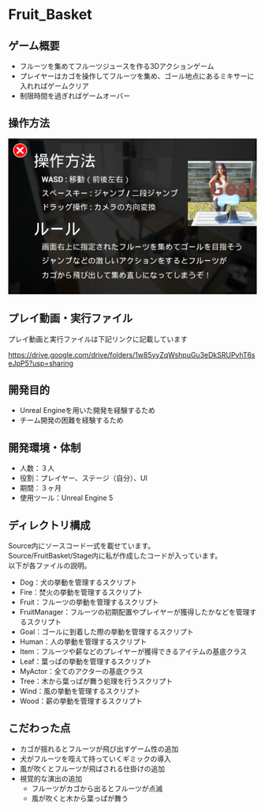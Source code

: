 # Fruit_Basket
## ゲーム概要
- フルーツを集めてフルーツジュースを作る3Dアクションゲーム
- プレイヤーはカゴを操作してフルーツを集め、ゴール地点にあるミキサーに入れればゲームクリア
- 制限時間を過ぎればゲームオーバー

## 操作方法
![](https://github.com/RyoyaMaejima/Fruit_Basket/blob/main/ReadmeSrc/HowToPlay.png)

## プレイ動画・実行ファイル
プレイ動画と実行ファイルは下記リンクに記載しています  

https://drive.google.com/drive/folders/1w85yyZqWshpuGu3eDkSRUPvhT6seJpP5?usp=sharing

## 開発目的
- Unreal Engineを用いた開発を経験するため
- チーム開発の困難を経験するため

## 開発環境・体制
- 人数：３人
- 役割：プレイヤー、ステージ（自分）、UI
- 期間：３ヶ月
- 使用ツール：Unreal Engine 5

## ディレクトリ構成
Source内にソースコード一式を載せています。  
Source/FruitBasket/Stage内に私が作成したコードが入っています。  
以下が各ファイルの説明。  

- Dog：犬の挙動を管理するスクリプト
- Fire：焚火の挙動を管理するスクリプト
- Fruit：フルーツの挙動を管理するスクリプト
- FruitManager：フルーツの初期配置やプレイヤーが獲得したかなどを管理するスクリプト
- Goal：ゴールに到着した際の挙動を管理するスクリプト
- Human：人の挙動を管理するスクリプト
- Item：フルーツや薪などのプレイヤーが獲得できるアイテムの基底クラス
- Leaf：葉っぱの挙動を管理するスクリプト
- MyActor：全てのアクターの基底クラス
- Tree：木から葉っぱが舞う処理を行うスクリプト
- Wind：風の挙動を管理するスクリプト
- Wood：薪の挙動を管理するスクリプト

## こだわった点
- カゴが揺れるとフルーツが飛び出すゲーム性の追加
- 犬がフルーツを咥えて持っていくギミックの導入
- 風が吹くとフルーツが飛ばされる仕掛けの追加
- 視覚的な演出の追加
  - フルーツがカゴから出るとフルーツが点滅
  - 風が吹くと木から葉っぱが舞う